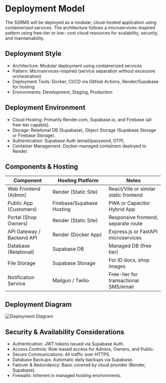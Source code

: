 # Deployment Model

The SSRMS will be deployed as a modular, cloud-hosted application using containerized
services. The architecture follows a microservices-inspired pattern using free-tier or low-
cost cloud resources for scalability, security, and maintainability.

## Deployment Style

- Architecture: Modular deployment using containerized services
- Pattern: Microservices-inspired (service separation without excessive orchestration)
- Deployment Tools: Docker, CI/CD via GitHub Actions, Render/Supabase for hosting
- Environments: Development, Staging, Production

## Deployment Environment

- Cloud Hosting: Primarily Render.com, Supabase.io, and Firebase (all free-tier
    capable).
- Storage: Relational DB (Supabase), Object Storage (Supabase Storage or Firebase
    Storage).
- Authentication: Supabase Auth (email/password, OTP),
- Container Management: Docker-managed containers deployed to Render.

## Components & Hosting

|     Component                    	  |     Hosting   Platform                	|     Notes                                               	        |
|----------------------------------	  |---------------------------------------	|---------------------------------------------------------	|
|     Web   Frontend (Admin)        |     Render   (Static Site)            	|     React/Vite   or similar static frontend        |
|     Public App (Customers)       	  |     Firebase/Supabase Hosting       |     PWA or Capacitor Hybrid App                     |
|     Portal   (Shop Owners)       	  |     Render   (Static Site)            	|     Responsive   frontend, separate route       |
|     API Gateway / Backend API   |     Render (Docker App)               	|     Express.js or FastAPI microservices            |
|     Database   (Relational)      	 |     Supabase   DB                     	        |     Managed DB   (free tier)                            	|
|     File Storage                 	         |     Supabase Storage                  	|     For ID docs, shop images                            	|
|     Notification   Service       	 |     Mailgun   / Twilio                	        |     Free-tier   for transactional SMS/email      |

## Deployment Diagram

![Deployment Diagram](/diagrams/deployment_diagram.jpg)

## Security & Availability Considerations

- Authentication: JWT tokens issued via Supabase Auth.
- Access Controls: Role-based access for Admins, Owners, and Public.
- Secure Communications: All traffic over HTTPS.
- Database Backups: Automatic daily backups via Supabase.
- Failover & Redundancy: Basic covered by cloud provider (Render, Supabase).
- Firewalls: Inherent in managed hosting environments.